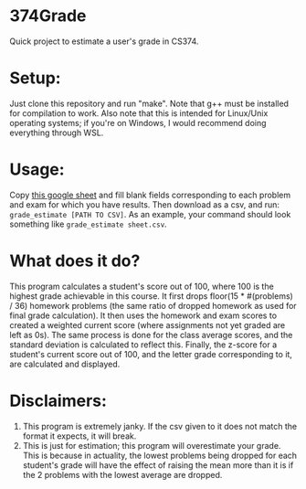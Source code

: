 # 374Grade
Quick project to estimate a user's grade in CS374.
# Setup:
Just clone this repository and run "make". Note that g++ must be installed for compilation to work. Also note that this is intended for Linux/Unix operating systems; if you're on Windows, I would recommend doing everything through WSL.
# Usage:
Copy [this google sheet](https://docs.google.com/spreadsheets/d/1_PtzEK_XwiY1K-ACZt27hoABpbF_mqrT8T4HYsznTqU/edit?usp=sharing) and fill blank fields corresponding to each problem and exam for which you have results. Then download as a csv, and run:
``grade_estimate [PATH TO CSV]``. As an example, your command should look something like ``grade_estimate sheet.csv``.
# What does it do?
This program calculates a student's score out of 100, where 100 is the highest grade achievable in this course. It first drops floor(15 * #(problems) / 36) homework problems (the same ratio of dropped homework as used for final grade calculation). It then uses the homework and exam scores to created a weighted current score (where assignments not yet graded are left as 0s). The same process is done for the class average scores, and the standard deviation is calculated to reflect this. Finally, the z-score for a student's current score out of 100, and the letter grade corresponding to it, are calculated and displayed.
# Disclaimers:
1. This program is extremely janky. If the csv given to it does not match the format it expects, it will break.
2. This is just for estimation; this program will overestimate your grade. This is because in actuality, the lowest problems being dropped for each student's grade will have the effect of raising the mean more than it is if the 2 problems with the lowest average are dropped.
